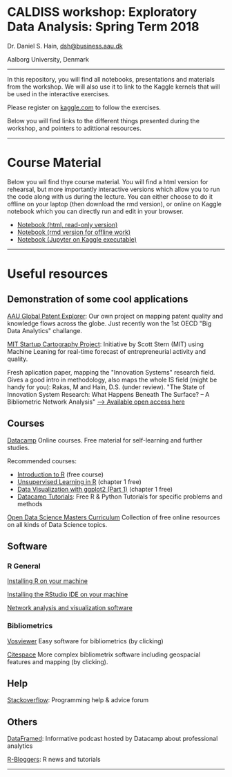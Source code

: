 # CALDISS workshop: Exploratory Data Analysis: Spring Term 2018

Dr. Daniel S. Hain, dsh@business.aau.dk

Aalborg University, Denmark

---

In this repository, you will find all notebooks, presentations and materials from the workshop. We will also use it to link to the Kaggle kernels that will be used in the interactive exercises.

Please register on [kaggle.com](https://www.kaggle.com) to follow the exercises.

Below you will find links to the different things presented during the workshop, and pointers to adittional resources.

---

# Course Material

Below you wil find thye course material. You will find a html version for rehearsal, but more importantly interactive versions which allow you to run the code along with us during the lecture. You can either choose to do it offline on your laptop (then download the rmd version), or online on Kaggle notebook which you can directly run and edit in your browser.

* [Notebook (html, read-only version)](https://raw.githack.com/daniel-hain/CALDISS_WS_exploratory_analysis/master/notebooks/1_data_munging.html)
* [Notebook (rmd version for offline work)](https://raw.githubusercontent.com/daniel-hain/CALDISS_WS_exploratory_analysis/master/notebooks/1_data_munging.Rmd)
* [Notebook (Jupyter on Kaggle executable)](https://www.kaggle.com/danielhain/caldiss-spring-2019-data-munging)

---

# Useful resources

## Demonstration of some cool applications

[AAU Global Patent Explorer](http://gpxp.org/): Our own project on mapping patent quality and knowledge flows across the globe. Just recently won the 1st OECD "Big Data Analytics" challange.

[MIT Startup Cartography Project](https://www.startupmaps.us/home): Initiative by Scott Stern (MIT) using Machine Leaning for real-time forecast of entrepreneurial activity and quality.

Fresh aplication paper, mapping the "Innovation Systems" research field. Gives a good intro in methodology, also maps the whole IS field (might be handy for you):
Rakas, M and Hain, D.S. (under review). "The State of Innovation System Research: What Happens Beneath The Surface? – A Bibliometric Network Analysis" [--> Available open access here](https://raw.githack.com/daniel-hain/transitions_bibliometrics_2019/master/docs/The_Development_of_Innovation_System_Research_R_R1.pdf)  


## Courses

[Datacamp](https://datacamp.com)
Online courses. Free material for self-learning and further studies.

Recommended courses:
- [Introduction to R](https://www.datacamp.com/courses/free-introduction-to-r) (free course)
- [Unsupervised Learning in R](https://www.datacamp.com/courses/unsupervised-learning-in-r) (chapter 1 free)
- [Data Visualization with ggplot2 (Part 1)](https://www.datacamp.com/courses/data-visualization-with-ggplot2-1) (chapter 1 free)
- [Datacamp Tutorials](https://www.datacamp.com/community/tutorials): Free R & Python Tutorials for specific problems and methods


[Open Data Science Masters Curriculum](http://datasciencemasters.org/)
Collection of free online resources on all kinds of Data Science topics.

## Software

### R General

[Installing R on your machine](https://www.datacamp.com/community/tutorials/installing-R-windows-mac-ubuntu/)

[Installing the RStudio IDE on your machine](https://www.rstudio.com/products/rstudio/download/#download)

[Network analysis and visualization software](https://gephi.org/)

### Bibliometrics

[Vosviewer](http://www.vosviewer.com/)
Easy software for bibliometrics (by clicking)

[Citespace](http://cluster.cis.drexel.edu/~cchen/citespace/)
More complex bibliometrix software including geospacial features and mapping (by clicking).


## Help

[Stackoverflow](https://stackoverflow.com): Programming help & advice forum

## Others

[DataFramed](https://www.datacamp.com/community/podcast): Informative podcast hosted by Datacamp about professional analytics

[R-Bloggers](https://www.r-bloggers.com/): R news and tutorials

---

